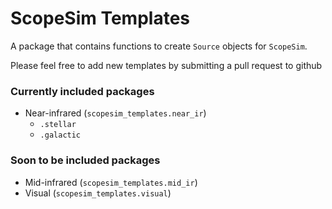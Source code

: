 # ScopeSim Templates

A package that contains functions to create ``Source`` objects for ``ScopeSim``.

Please feel free to add new templates by submitting a pull request to github 

### Currently included packages

* Near-infrared (``scopesim_templates.near_ir``)
    * ``.stellar``
    * ``.galactic`` 
    
### Soon to be included packages

* Mid-infrared (``scopesim_templates.mid_ir``)
* Visual (``scopesim_templates.visual``)
